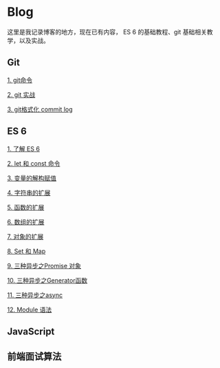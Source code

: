 # Blog

这里是我记录博客的地方，现在已有内容， ES 6 的基础教程、git 基础相关教学，以及实战。

## Git

[1. git命令]()

[2. git 实战]()

[3. git格式化 commit log]()

## ES 6

[1. 了解 ES 6]()

[2. let 和 const 命令]()

[3. 变量的解构赋值]()

[4. 字符串的扩展]()

[5. 函数的扩展]()

[6. 数组的扩展]()

[7. 对象的扩展]()

[8. Set 和 Map]()

[9. 三种异步之Promise 对象]()

[10. 三种异步之Generator函数]()

[11. 三种异步之async]()

[12. Module 语法]()



## JavaScript



## 前端面试算法

